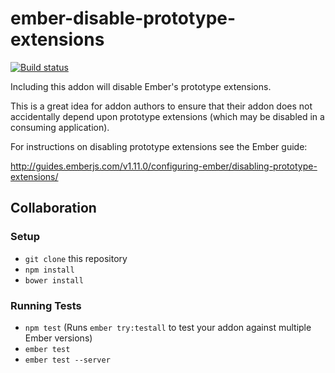 # ember-disable-prototype-extensions

[![Build status](https://ci.appveyor.com/api/projects/status/xvg1fxk24lh5u0eg/branch/master?svg=true)](https://ci.appveyor.com/project/embercli/ember-disable-prototype-extensions/branch/master)

Including this addon will disable Ember's prototype extensions.

This is a great idea for addon authors to ensure that their addon does not accidentally depend upon prototype extensions (which may be disabled in a consuming application).

For instructions on disabling prototype extensions see the Ember guide:

http://guides.emberjs.com/v1.11.0/configuring-ember/disabling-prototype-extensions/

## Collaboration

### Setup

* `git clone` this repository
* `npm install`
* `bower install`

### Running Tests

* `npm test` (Runs `ember try:testall` to test your addon against multiple Ember versions)
* `ember test`
* `ember test --server`
